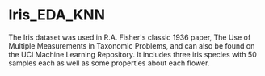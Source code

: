 # Iris_EDA_KNN
The Iris dataset was used in R.A. Fisher's classic 1936 paper, The Use of Multiple Measurements in Taxonomic Problems, and can also be found on the UCI Machine Learning Repository.  It includes three iris species with 50 samples each as well as some properties about each flower.
